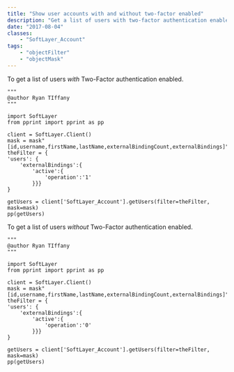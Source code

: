 ```yaml
---
title: "Show user accounts with and without two-factor enabled"
description: "Get a list of users with two-factor authentication enabled/disabled. "
date: "2017-08-04"
classes: 
    - "SoftLayer_Account"
tags:
    - "objectFilter"
    - "objectMask"
---
```


To get a list of users *with* Two-Factor authentication enabled. 

```
"""
@author Ryan TIffany
"""

import SoftLayer
from pprint import pprint as pp 

client = SoftLayer.Client()
mask = mask"[id,username,firstName,lastName,externalBindingCount,externalBindings]"
theFilter = {
'users': {
	'externalBindings':{
		'active':{
			'operation':'1'
		}}}
}

getUsers = client['SoftLayer_Account'].getUsers(filter=theFilter, mask=mask)
pp(getUsers)

```

To get a list of users *without* Two-Factor authentication enabled. 

```
"""
@author Ryan TIffany
"""

import SoftLayer
from pprint import pprint as pp 

client = SoftLayer.Client()
mask = mask"[id,username,firstName,lastName,externalBindingCount,externalBindings]"
theFilter = {
'users': {
	'externalBindings':{
		'active':{
			'operation':'0'
		}}}
}

getUsers = client['SoftLayer_Account'].getUsers(filter=theFilter, mask=mask)
pp(getUsers)

```